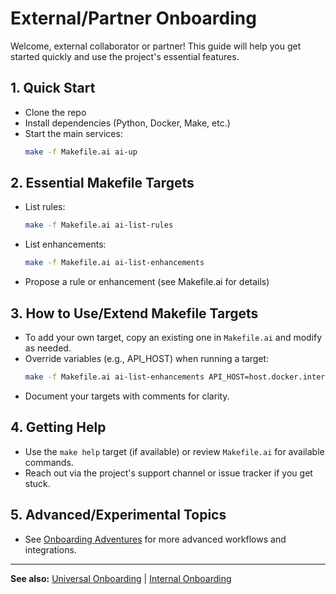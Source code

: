 # External/Partner Onboarding

Welcome, external collaborator or partner! This guide will help you get started quickly and use the project's essential features.

## 1. Quick Start
- Clone the repo
- Install dependencies (Python, Docker, Make, etc.)
- Start the main services:
  ```bash
  make -f Makefile.ai ai-up
  ```

## 2. Essential Makefile Targets
- List rules:
  ```bash
  make -f Makefile.ai ai-list-rules
  ```
- List enhancements:
  ```bash
  make -f Makefile.ai ai-list-enhancements
  ```
- Propose a rule or enhancement (see Makefile.ai for details)

## 3. How to Use/Extend Makefile Targets
- To add your own target, copy an existing one in `Makefile.ai` and modify as needed.
- Override variables (e.g., API_HOST) when running a target:
  ```bash
  make -f Makefile.ai ai-list-enhancements API_HOST=host.docker.internal
  ```
- Document your targets with comments for clarity.

## 4. Getting Help
- Use the `make help` target (if available) or review `Makefile.ai` for available commands.
- Reach out via the project's support channel or issue tracker if you get stuck.

## 5. Advanced/Experimental Topics
- See [Onboarding Adventures](ONBOARDING_ADVENTURES.md) for more advanced workflows and integrations.

---

**See also:** [Universal Onboarding](ONBOARDING.md) | [Internal Onboarding](ONBOARDING_INTERNAL.md) 